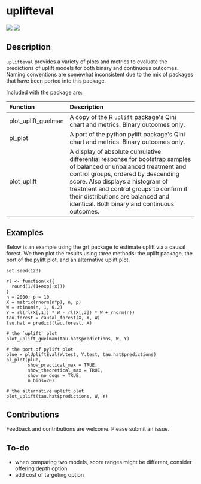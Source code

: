 # uplifteval
[![](https://www.r-pkg.org/badges/version/uplifteval?color=orange)](https://cran.r-project.org/package=uplifteval)
[![](http://cranlogs.r-pkg.org/badges/grand-total/uplifteval?color=green)](https://cran.r-project.org/package=uplifteval)

## Description
`uplifteval` provides a variety of plots and metrics to evaluate the predictions of uplift models for both binary and continuous outcomes.  Naming conventions are somewhat inconsistent due to the mix of packages that have been ported into this package.

Included with the package are:

| Function      | Description   |
|:------------- |:------------- |
| plot_uplift_guelman  | A copy of the R `uplift` package's Qini chart and metrics. Binary outcomes only. |
| pl_plot | A port of the python pylift package's Qini chart and metrics. Binary outcomes only. |
| plot_uplift | A display of absolute cumulative differential response for bootstrap samples of balanced or unbalanced treatment and control groups, ordered by descending score.  Also displays a histogram of treatment and control groups to confirm if their distributions are balanced and identical.  Both binary and continuous outcomes.|


## Examples
Below is an example using the grf package to estimate uplift via a causal forest.  We then plot the results using three methods: the uplift package, the port of the pylift plot, and an alternative uplift plot. 
```
set.seed(123)

rl <- function(x){
  round(1/(1+exp(-x)))
}
n = 2000; p = 10
X = matrix(rnorm(n*p), n, p)
W = rbinom(n, 1, 0.2)
Y = rl(rl(X[,1]) * W - rl(X[,3]) * W + rnorm(n))
tau.forest = causal_forest(X, Y, W)
tau.hat = predict(tau.forest, X)

# the `uplift` plot
plot_uplift_guelman(tau.hat$predictions, W, Y)

# the port of pylift plot
plue = plUpliftEval(W.test, Y.test, tau.hat$predictions)
pl_plot(plue,
        show_practical_max = TRUE,
        show_theoretical_max = TRUE,
        show_no_dogs = TRUE,
        n_bins=20)

# the alternative uplift plot
plot_uplift(tau.hat$predictions, W, Y)

```

## Contributions
Feedback and contributions are welcome.  Please submit an issue.

## To-do
- when comparing two models, score ranges might be different, consider offering depth option
- add cost of targeting option
